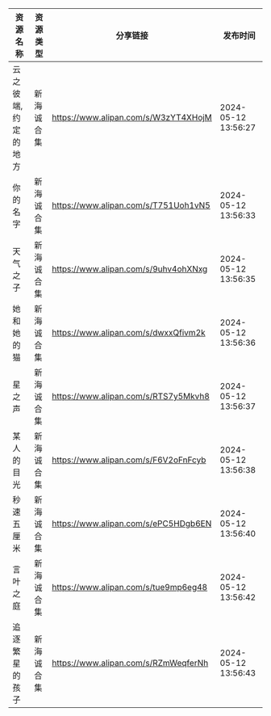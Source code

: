 | 资源名称       | 资源类型  | 分享链接                                 | 发布时间                |
| ---------- | ----- | ------------------------------------ | ------------------- |
| 云之彼端,约定的地方 | 新海诚合集 | https://www.alipan.com/s/W3zYT4XHojM | 2024-05-12 13:56:27 |
| 你的名字       | 新海诚合集 | https://www.alipan.com/s/T751Uoh1vN5 | 2024-05-12 13:56:33 |
| 天气之子       | 新海诚合集 | https://www.alipan.com/s/9uhv4ohXNxg | 2024-05-12 13:56:35 |
| 她和她的猫      | 新海诚合集 | https://www.alipan.com/s/dwxxQfivm2k | 2024-05-12 13:56:36 |
| 星之声        | 新海诚合集 | https://www.alipan.com/s/RTS7y5Mkvh8 | 2024-05-12 13:56:37 |
| 某人的目光      | 新海诚合集 | https://www.alipan.com/s/F6V2oFnFcyb | 2024-05-12 13:56:38 |
| 秒速五厘米      | 新海诚合集 | https://www.alipan.com/s/ePC5HDgb6EN | 2024-05-12 13:56:40 |
| 言叶之庭       | 新海诚合集 | https://www.alipan.com/s/tue9mp6eg48 | 2024-05-12 13:56:42 |
| 追逐繁星的孩子    | 新海诚合集 | https://www.alipan.com/s/RZmWeqferNh | 2024-05-12 13:56:43 |
